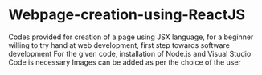 # Webpage-creation-using-ReactJS
Codes provided for creation of a page using JSX language, for a beginner willing to try hand at web development, first step towards software development
For the given code, installation of Node.js and Visual Studio Code is necessary
Images can be added as per the choice of the user
